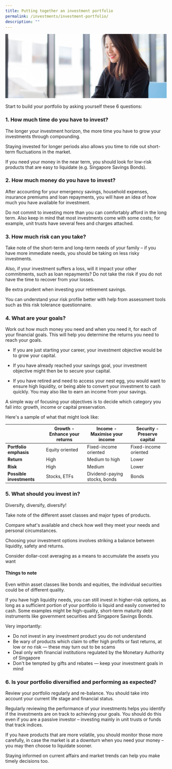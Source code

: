 ```yaml
---
title: Putting together an investment portfolio
permalink: /investments/investment-portfolio/
description: ""
---
```

![](/images/Are%20You%20Planning%20Your%20Finances/managing-your-money.jfif)

Start to build your portfolio by asking yourself these 6 questions:

### 1. How much time do you have to invest?
The longer your investment horizon, the more time you have to grow your investments through compounding.

Staying invested for longer periods also allows you time to ride out short-term fluctuations in the market.

If you need your money in the near term, you should look for low-risk products that are easy to liquidate (e.g. Singapore Savings Bonds).

### 2. How much money do you have to invest? 
After accounting for your emergency savings, household expenses, insurance premiums and loan repayments, you will have an idea of how much you have available for investment.

Do not commit to investing more than you can comfortably afford in the long term. Also keep in mind that most investments come with some costs; for example, unit trusts have several fees and charges attached.

### 3. How much risk can you take?
Take note of the short-term and long-term needs of your family – if you have more immediate needs, you should be taking on less risky investments.

Also, if your investment suffers a loss, will it impact your other commitments, such as loan repayments? Do not take the risk if you do not have the time to recover from your losses.

Be extra prudent when investing your retirement savings.

You can understand your risk profile better with help from assessment tools such as this risk tolerance questionnaire.

### 4. What are your goals?
Work out how much money you need and when you need it, for each of your financial goals. This will help you determine the returns you need to reach your goals.

* If you are just starting your career, your investment objective would be to grow your capital.

* If you have already reached your savings goal, your investment objective might then be to secure your capital.

* If you have retired and need to access your nest egg, you would want to ensure high liquidity, or being able to convert your investment to cash quickly. You may also like to earn an income from your savings. 

A simple way of focusing your objectives is to decide which category you fall into: growth, income or capital preservation. 

Here's a sample of what that might look like:



|  | Growth - Enhance your returns | Income - Maximise your income | Security - Preserve capital 
| -------- | -------- | -------- | -------- |
| **Portfolio emphasis**     | Equity oriented      | Fixed-income oriented     | Fixed-income oriented     |
| **Return**     | High      | Medium to high     | Lower     |
| **Risk**     | High     | Medium     | Lower     |
| **Possible investments**     | Stocks, ETFs     | Dividend-paying stocks, bonds     | Bonds     |

### 5. What should you invest in?
Diversify, diversify, diversify!

Take note of the different asset classes and major types of products.

Compare what's available and check how well they meet your needs and personal circumstances.

Choosing your investment options involves striking a balance between liquidity, safety and returns.

Consider dollar-cost averaging as a means to accumulate the assets you want

#### Things to note
Even within asset classes like bonds and equities, the individual securities could be of different quality.

If you have high liquidity needs, you can still invest in higher-risk options, as long as a sufficient portion of your portfolio is liquid and easily converted to cash. Some examples might be high-quality, short-term maturity debt instruments like government securities and Singapore Savings Bonds.

Very importantly:

* Do not invest in any investment product you do not understand
* Be wary of products which claim to offer high profits or fast returns, at low or no risk — these may turn out to be scams
* Deal only with financial institutions regulated by the Monetary Authority of Singapore
* Don't be tempted by gifts and rebates — keep your investment goals in mind

### 6. Is your portfolio diversified and performing as expected?
Review your portfolio regularly and re-balance. You should take into account your current life stage and financial status.

Regularly reviewing the performance of your investments helps you identify if the investments are on track to achieving your goals. You should do this even if you are a passive investor – investing mainly in unit trusts or funds that track indices.

If you have products that are more volatile, you should monitor those more carefully, in case the market is at a downturn when you need your money – you may then choose to liquidate sooner.

Staying informed on current affairs and market trends can help you make timely decisions too.